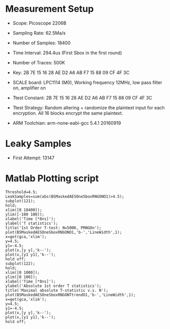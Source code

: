 # Measurement Setup
- Scope:				Picoscope 2206B
- Sampling Rate: 		62.5Ma/s
- Number of Samples: 		18400
- Time Interval:			294.4us (First Sbox in the first round)
- Number of Traces:		500K
- Key:				2B 7E 15 16 28 AE D2 A6 AB F7 15 88 09 CF 4F 3C
- SCALE board:			LPC1114 (M0), Working frequency 12MHz, low pass filter on, amplifier on
- Ttest Constant:		2B 7E 15 16 28 AE D2 A6 AB F7 15 88 09 CF 4F 3C

- Ttest Strategy:		Random altering + randomize the plaintext input for each encryption. All 16 blocks encrypt the same plaintext.
- ARM Toolchian:			arm-none-eabi-gcc 5.4.1 20160919

# Leaky Samples
- First Attempt:		13147

# Matlab Plotting script

```
Threshold=4.5;
LeakSamples=sum(abs(BSMaskedAESOneSboxRNGONO1)>4.5);
subplot(121);
hold;
xlim([0 18400]);
ylim([-100 100]);
xlabel('Time [*8ns]');
ylabel('T statistics');
title('1st Order T-test: N=500K, PRNGOn');
plot(BSMaskedAESOneSboxRNGONO1,'b-','LineWidth',1);
x=get(gca,'xlim');
y=4.5;
y1=-4.5;
plot(x,[y y],'k--');
plot(x,[y1 y1],'k--');
hold off;
subplot(122);
hold;
xlim([0 1000]);
ylim([0 100]);
xlabel('Time [*8ns]');
ylabel('Absolute 1st order T statistics');
title('Maximal absolute T-statistic v.s. N');
plot(BSMaskedAESOneSboxRNGONTtrendO1,'b-','LineWidth',1);
x=get(gca,'xlim');
y=4.5;
y1=-4.5;
plot(x,[y y],'k--');
plot(x,[y1 y1],'k--');
hold off;
```
